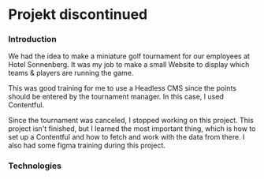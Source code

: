 # Projekt discontinued

### Introduction

We had the idea to make a miniature golf tournament for our employees at Hotel Sonnenberg. 
It was my job to make a small Website to display which teams & players are running the game.

This was good training for me to use a Headless CMS since the points should be entered by the tournament manager.
In this case, I used Contentful.

Since the tournament was canceled, I stopped working on this project. This project isn't finished,
but I learned the most important thing, which is how to set up a Contentful and how to fetch and work with the data from there.
I also had some figma training during this project.

### Technologies
